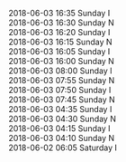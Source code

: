 2018-06-03 16:35 Sunday  I  
2018-06-03 16:30 Sunday  N  
2018-06-03 16:20 Sunday  I  
2018-06-03 16:15 Sunday  N  
2018-06-03 16:05 Sunday  I  
2018-06-03 16:00 Sunday  N  
2018-06-03 08:00 Sunday  I  
2018-06-03 07:55 Sunday  N  
2018-06-03 07:50 Sunday  I  
2018-06-03 07:45 Sunday  N  
2018-06-03 04:35 Sunday  I  
2018-06-03 04:30 Sunday  N  
2018-06-03 04:15 Sunday  I  
2018-06-03 04:10 Sunday  N  
2018-06-02 06:05 Saturday  I  
